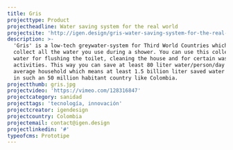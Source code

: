 ```yaml
---
title: Gris
projecttype: Product
projectheadline: Water saving system for the real world
projectsite: 'http://igen.design/gris-water-saving-system-for-the-real-world'
description: >-
  'Gris' is a low-tech greywater-system for Third World Countries which can
  collect all the water you use during a shower. You can use this collected grey
  water for flushing the toilet, cleaning the house and for certain washing
  activities. This way you can save at least 80 liter water/person/day in an
  average household which means at least 1.5 billion liter saved water per day
  in such an 50 million habitant country like Colombia.
projectthumb: gris.jpg
projectvideo: 'https://vimeo.com/128316847'
projectcategory: sanidad
projecttags: 'tecnología, innovación'
projectcreator: igendesign
projectcountry: Colombia
projectemail: contact@igen.design
projectlinkedin: '#'
typeofcms: Prototipe
---
```


